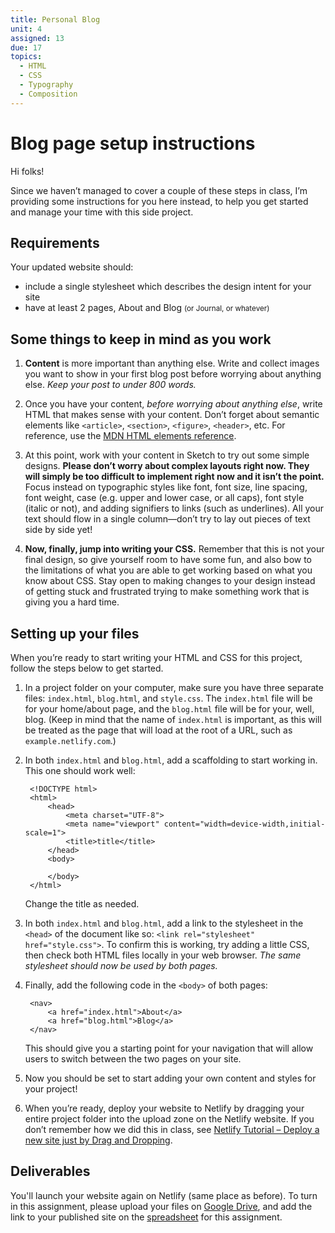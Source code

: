 ```yaml
---
title: Personal Blog
unit: 4
assigned: 13
due: 17
topics:
  - HTML
  - CSS
  - Typography
  - Composition
---
```




# Blog page setup instructions

Hi folks!

Since we haven’t managed to cover a couple of these steps in class, I’m providing some instructions for you here instead, to help you get started and manage your time with this side project.

Requirements
------------

Your updated website should:

- include a single stylesheet which describes the design intent for your site
- have at least 2 pages, About and Blog <small>(or Journal, or whatever)</small>

## Some things to keep in mind as you work

1. **Content** is more important than anything else. Write and collect images you want to show in your first blog post before worrying about anything else. _Keep your post to under 800 words._


2. Once you have your content, _before worrying about anything else_, write HTML that makes sense with your content. Don’t forget about semantic elements like `<article>`, `<section>`, `<figure>`, `<header>`, etc. For reference, use the [MDN HTML elements reference](https://developer.mozilla.org/en-US/docs/Web/HTML/Element).


3. At this point, work with your content in Sketch to try out some simple designs. **Please don’t worry about complex layouts right now. They will simply be too difficult to implement right now and it isn’t the point.** Focus instead on typographic styles like font, font size, line spacing, font weight, case (e.g. upper and lower case, or all caps), font style (italic or not), and adding signifiers to links (such as underlines). All your text should flow in a single column—don’t try to lay out pieces of text side by side yet!


4. **Now, finally, jump into writing your CSS.** Remember that this is not your final design, so give yourself room to have some fun, and also bow to the limitations of what you are able to get working based on what you know about CSS. Stay open to making changes to your design instead of getting stuck and frustrated trying to make something work that is giving you a hard time.

## Setting up your files

When you’re ready to start writing your HTML and CSS for this project, follow the steps below to get started.

1. In a project folder on your computer, make sure you have three separate files: `index.html`, `blog.html`, and `style.css`. The `index.html` file will be for your home/about page, and the `blog.html` file will be for your, well, blog. (Keep in mind that the name of `index.html` is important, as this will be treated as the page that will load at the root of a URL, such as `example.netlify.com`.)

2. In both `index.html` and `blog.html`, add a scaffolding to start working in. This one should work well:

		<!DOCTYPE html>
		<html>
			<head>
				<meta charset="UTF-8">
				<meta name="viewport" content="width=device-width,initial-scale=1">
				<title>title</title>
			</head>
			<body>
				
			</body>
		</html>

	Change the title as needed.

3. In both `index.html` and `blog.html`, add a link to the stylesheet in the `<head>` of the document like so: `<link rel="stylesheet" href="style.css">`. To confirm this is working, try adding a little CSS, then check both HTML files locally in your web browser. _The same stylesheet should now be used by both pages._

4. Finally, add the following code in the `<body>` of both pages:

		<nav>
			<a href="index.html">About</a>
			<a href="blog.html">Blog</a>
		</nav>

	This should give you a starting point for your navigation that will allow users to switch between the two pages on your site.

5. Now you should be set to start adding your own content and styles for your project!

6. When you’re ready, deploy your website to Netlify by dragging your entire project folder into the upload zone on the Netlify website. If you don’t remember how we did this in class, see [Netlify Tutorial – Deploy a new site just by Drag and Dropping](https://www.youtube.com/watch?v=vywDFg2uIxY).



Deliverables
------------

You'll launch your website again on Netlify (same place as before). To turn in this assignment, please upload your files on [Google Drive](https://drive.google.com/drive/folders/1AnBfy4yhdyBlOBCM09gBxK-Kh-XZwf2V), and add the link to your published site on the [spreadsheet](https://docs.google.com/spreadsheets/d/1bSWGTwDnjXf8BIglmtBK0JYX1pIgT9W0KEFAM55-hy4/edit#gid=0) for this assignment.
